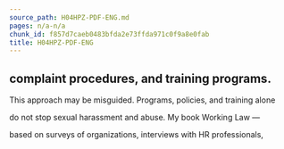 ```yaml
---
source_path: H04HPZ-PDF-ENG.md
pages: n/a-n/a
chunk_id: f857d7caeb0483bfda2e73ffda971c0f9a8e0fab
title: H04HPZ-PDF-ENG
---
```

## complaint procedures, and training programs.

This approach may be misguided. Programs, policies, and training alone

do not stop sexual harassment and abuse. My book Working Law —

based on surveys of organizations, interviews with HR professionals,
